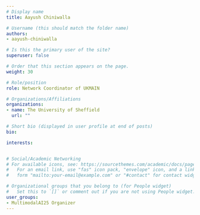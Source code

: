 ```yaml
---
# Display name
title: Aayush Chiniwalla 

# Username (this should match the folder name)
authors:
- aayush-chiniwalla

# Is this the primary user of the site?
superuser: false

# Order that this section appears on the page.
weight: 30

# Role/position
role: Network Coordinator of UKMAIN

# Organizations/Affiliations
organizations:
- name: The University of Sheffield
  url: ""

# Short bio (displayed in user profile at end of posts)
bio: 

interests:


# Social/Academic Networking
# For available icons, see: https://sourcethemes.com/academic/docs/page-builder/#icons
#   For an email link, use "fas" icon pack, "envelope" icon, and a link in the
#   form "mailto:your-email@example.com" or "#contact" for contact widget.

# Organizational groups that you belong to (for People widget)
#   Set this to `[]` or comment out if you are not using People widget.
user_groups:
- MultimodalAI25 Organizer
---
```

